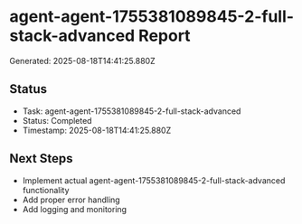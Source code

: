 # agent-agent-1755381089845-2-full-stack-advanced Report

Generated: 2025-08-18T14:41:25.880Z

## Status
- Task: agent-agent-1755381089845-2-full-stack-advanced
- Status: Completed
- Timestamp: 2025-08-18T14:41:25.880Z

## Next Steps
- Implement actual agent-agent-1755381089845-2-full-stack-advanced functionality
- Add proper error handling
- Add logging and monitoring

